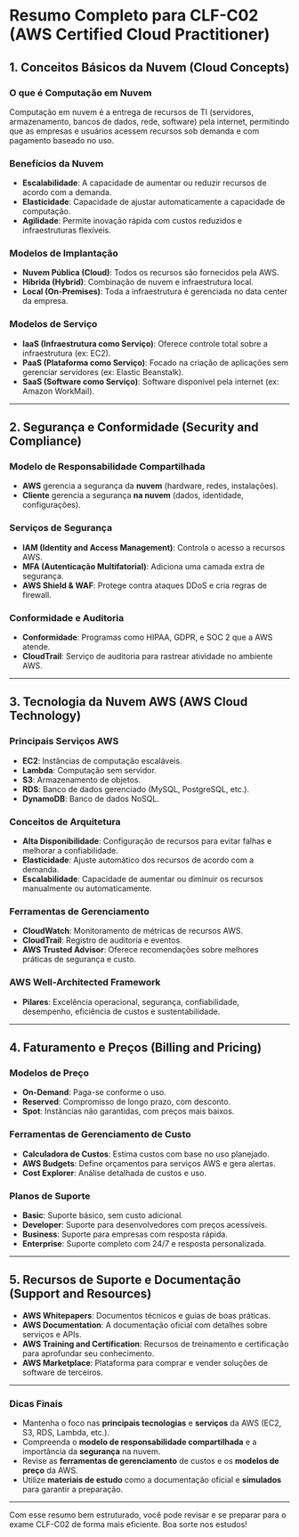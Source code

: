 # Resumo Completo para CLF-C02 (AWS Certified Cloud Practitioner)

## 1. Conceitos Básicos da Nuvem (Cloud Concepts)

### O que é Computação em Nuvem

Computação em nuvem é a entrega de recursos de TI (servidores, armazenamento, bancos de dados, rede, software) pela internet, permitindo que as empresas e usuários acessem recursos sob demanda e com pagamento baseado no uso.

### Benefícios da Nuvem

- **Escalabilidade**: A capacidade de aumentar ou reduzir recursos de acordo com a demanda.
- **Elasticidade**: Capacidade de ajustar automaticamente a capacidade de computação.
- **Agilidade**: Permite inovação rápida com custos reduzidos e infraestruturas flexíveis.

### Modelos de Implantação

- **Nuvem Pública (Cloud)**: Todos os recursos são fornecidos pela AWS.
- **Híbrida (Hybrid)**: Combinação de nuvem e infraestrutura local.
- **Local (On-Premises)**: Toda a infraestrutura é gerenciada no data center da empresa.

### Modelos de Serviço

- **IaaS (Infraestrutura como Serviço)**: Oferece controle total sobre a infraestrutura (ex: EC2).
- **PaaS (Plataforma como Serviço)**: Focado na criação de aplicações sem gerenciar servidores (ex: Elastic Beanstalk).
- **SaaS (Software como Serviço)**: Software disponível pela internet (ex: Amazon WorkMail).

---

## 2. Segurança e Conformidade (Security and Compliance)

### Modelo de Responsabilidade Compartilhada

- **AWS** gerencia a segurança da **nuvem** (hardware, redes, instalações).
- **Cliente** gerencia a segurança **na nuvem** (dados, identidade, configurações).

### Serviços de Segurança

- **IAM (Identity and Access Management)**: Controla o acesso a recursos AWS.
- **MFA (Autenticação Multifatorial)**: Adiciona uma camada extra de segurança.
- **AWS Shield & WAF**: Protege contra ataques DDoS e cria regras de firewall.

### Conformidade e Auditoria

- **Conformidade**: Programas como HIPAA, GDPR, e SOC 2 que a AWS atende.
- **CloudTrail**: Serviço de auditoria para rastrear atividade no ambiente AWS.

---

## 3. Tecnologia da Nuvem AWS (AWS Cloud Technology)

### Principais Serviços AWS

- **EC2**: Instâncias de computação escaláveis.
- **Lambda**: Computação sem servidor.
- **S3**: Armazenamento de objetos.
- **RDS**: Banco de dados gerenciado (MySQL, PostgreSQL, etc.).
- **DynamoDB**: Banco de dados NoSQL.

### Conceitos de Arquitetura

- **Alta Disponibilidade**: Configuração de recursos para evitar falhas e melhorar a confiabilidade.
- **Elasticidade**: Ajuste automático dos recursos de acordo com a demanda.
- **Escalabilidade**: Capacidade de aumentar ou diminuir os recursos manualmente ou automaticamente.

### Ferramentas de Gerenciamento

- **CloudWatch**: Monitoramento de métricas de recursos AWS.
- **CloudTrail**: Registro de auditoria e eventos.
- **AWS Trusted Advisor**: Oferece recomendações sobre melhores práticas de segurança e custo.

### AWS Well-Architected Framework

- **Pilares**: Excelência operacional, segurança, confiabilidade, desempenho, eficiência de custos e sustentabilidade.

---

## 4. Faturamento e Preços (Billing and Pricing)

### Modelos de Preço

- **On-Demand**: Paga-se conforme o uso.
- **Reserved**: Compromisso de longo prazo, com desconto.
- **Spot**: Instâncias não garantidas, com preços mais baixos.

### Ferramentas de Gerenciamento de Custo

- **Calculadora de Custos**: Estima custos com base no uso planejado.
- **AWS Budgets**: Define orçamentos para serviços AWS e gera alertas.
- **Cost Explorer**: Análise detalhada de custos e uso.

### Planos de Suporte

- **Basic**: Suporte básico, sem custo adicional.
- **Developer**: Suporte para desenvolvedores com preços acessíveis.
- **Business**: Suporte para empresas com resposta rápida.
- **Enterprise**: Suporte completo com 24/7 e resposta personalizada.

---

## 5. Recursos de Suporte e Documentação (Support and Resources)

- **AWS Whitepapers**: Documentos técnicos e guias de boas práticas.
- **AWS Documentation**: A documentação oficial com detalhes sobre serviços e APIs.
- **AWS Training and Certification**: Recursos de treinamento e certificação para aprofundar seu conhecimento.
- **AWS Marketplace**: Plataforma para comprar e vender soluções de software de terceiros.

---


### Dicas Finais

- Mantenha o foco nas **principais tecnologias** e **serviços** da AWS (EC2, S3, RDS, Lambda, etc.).
- Compreenda o **modelo de responsabilidade compartilhada** e a importância da **segurança** na nuvem.
- Revise as **ferramentas de gerenciamento** de custos e os **modelos de preço** da AWS.
- Utilize **materiais de estudo** como a documentação oficial e **simulados** para garantir a preparação.

---

Com esse resumo bem estruturado, você pode revisar e se preparar para o exame CLF-C02 de forma mais eficiente. Boa sorte nos estudos!

